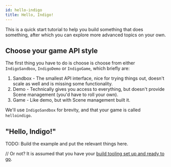 ```yaml
---
id: hello-indigo
title: Hello, Indigo!
---
```


This is a quick start tutorial to help you build something that does something, after which you can explore more advanced topics on your own.

## Choose your game API style

The first thing you have to do is choose is choose from either `IndigoSandbox`, `IndigoDemo` or `IndigoGame`, which briefly are:

1. Sandbox - The smallest API interface, nice for trying things out, doesn't scale as well and is missing some functionality.
2. Demo - Technically gives you access to everything, but doesn't provide Scene management (you'd have to roll your own).
3. Game - Like demo, but with Scene management built it.

We'll use `IndigoSandbox` for brevity, and that your game is called `helloindigo`.

## "Hello, Indigo!"

TODO: Build the example and put the relevant things here.

// Or not?
It is assumed that you have your [build tooling set up and ready to go](setup-and-configuration.md).
